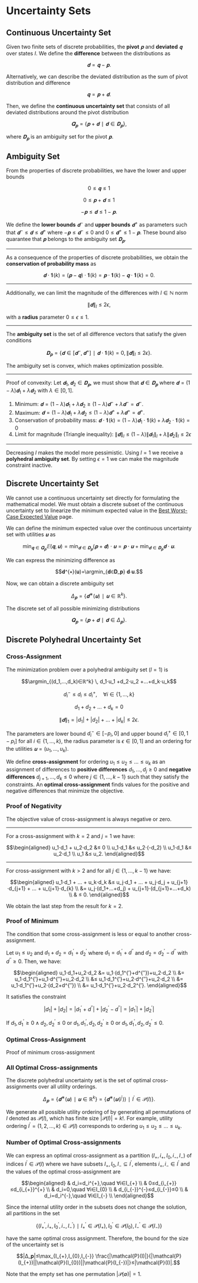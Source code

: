 # Uncertainty Sets
## Continuous Uncertainty Set
Given two finite sets of discrete probabilities, the **pivot** $𝐩$ and **deviated** $𝐪$ over states $I.$ We define the **difference** between the distributions as

$$𝐝=𝐪-𝐩.$$

Alternatively, we can describe the deviated distribution as the sum of pivot distribution and difference

$$𝐪=𝐩+𝐝.$$

Then, we define the **continuous uncertainty set** that consists of all deviated distributions around the pivot distribution

$$\bar{𝐐}_𝐩=\{𝐩+𝐝∣𝐝∈𝐃_𝐩\},$$

where $𝐃_𝐩$ is an ambiguity set for the pivot $𝐩.$


## Ambiguity Set
From the properties of discrete probabilities, we have the lower and upper bounds

$$0≤𝐪≤1$$

$$0≤𝐩+𝐝≤1$$

$$-𝐩≤𝐝≤1-𝐩.$$

We define the **lower bounds** $𝐝^{-}$ and **upper bounds** $𝐝^{+}$ as parameters such that $𝐝^{-}≤𝐝≤𝐝^{+}$ where $-𝐩≤𝐝^{-}≤0$ and $0≤𝐝^{+}≤1-𝐩.$ These bound also quarantee that $𝐩$ belongs to the ambiguity set $𝐃_𝐩.$

---

As a consequence of the properties of discrete probabilities, we obtain the **conservation of probability mass** as

$$𝐝⋅𝟏(k)=(𝐩-𝐪)⋅𝟏(k)=𝐩⋅𝟏(k)-𝐪⋅𝟏(k)=0.$$

---

Additionally, we can limit the magnitude of the differences with $l∈ℕ$ norm

$$\|𝐝\|_l≤2ϵ,$$

with a **radius** parameter $0≤ϵ≤1.$

---

The **ambiguity set** is the set of all difference vectors that satisfy the given conditions

$$𝐃_𝐩=\{𝐝∈[𝐝^{-},𝐝^{+}]∣ 𝐝⋅𝟏(k)=0,\, \|𝐝\|_l≤2ϵ\}.$$

The ambiguity set is convex, which makes optimization possible.

---

Proof of convexity: Let $𝐝_1,𝐝_2∈𝐃_𝐩,$ we must show that $𝐝∈𝐃_𝐩$ where $𝐝=(1-λ)𝐝_1+λ𝐝_2$ with $λ∈[0,1].$

1) Minimum: $𝐝=(1-λ)𝐝_1+λ𝐝_2≥(1-λ)𝐝^{-}+λ𝐝^{-}=𝐝^{-}.$
2) Maximum: $𝐝=(1-λ)𝐝_1+λ𝐝_2≤(1-λ)𝐝^{+}+λ𝐝^{+}=𝐝^{+}.$
3) Conservation of probability mass: $𝐝⋅𝟏(k)=(1-λ)𝐝_1⋅𝟏(k)+λ𝐝_2⋅𝟏(k)=0$
4) Limit for magnitude (Triangle inequality): $\|𝐝\|_l≤(1-λ)\|𝐝_1\|_l+λ\|𝐝_2\|_l≤2ϵ$

---

Decreasing $l$ makes the model more pessimistic. Using $l=1$ we receive a **polyhedral ambiguity set**. By setting $ϵ=1$ we can make the magnitude constraint inactive.


## Discrete Uncertainty Set
We cannot use a continuous uncertainty set directly for formulating the mathematical model. We must obtain a discrete subset of the continuous uncertainty set to linearize the minimum expected value in the [Best Worst-Case Expected Value](@ref) page.

We can define the minimum expected value over the continuous uncertainty set with utilities $𝐮$ as

$$\min_{𝐪∈\bar{𝐐}_𝐩} 𝔼(𝐪, 𝐮) = \min_{𝐝∈𝐃_𝐩} (𝐩+𝐝)⋅𝐮 = 𝐩⋅𝐮 + \min_{𝐝∈𝐃_𝐩} 𝐝⋅𝐮.$$

We can express the minimizing difference as

$$𝐝^{∗}(𝐮)=\argmin_{𝐝∈𝐃_𝐩} 𝐝⋅𝐮.$$

Now, we can obtain a discrete ambiguity set

$$Δ_𝐩=\{𝐝^{∗}(𝐮)∣𝐮∈ℝ^k\}.$$

The discrete set of all possible minimizing distributions

$$𝐐_𝐩=\{𝐩+𝐝∣𝐝∈Δ_𝐩\}.$$


## Discrete Polyhedral Uncertainty Set
### Cross-Assignment
The minimization problem over a polyhedral ambiguity set $(l=1)$ is

$$\argmin_{(d_1,...,d_k)∈ℝ^k} \, d_1⋅u_1 +d_2⋅u_2 +...+d_k⋅u_k$$

$$d_i^{-} ≤ d_i ≤ d_i^{+}, \quad ∀i∈\{1,...,k\}$$

$$d_1+d_2+...+d_k=0$$

$$\|𝐝\|_1=|d_1|+|d_2|+...+|d_k|≤2ϵ.$$

The parameters are lower bound $d_i^{-}∈[-p_i,0]$ and upper bound $d_i^{+}∈[0,1-p_i]$ for all $i∈\{1,...,k\},$ the radius parameter is $ϵ∈[0,1]$ and an ordering for the utilities $𝐮=(u_1,...,u_k).$

We define **cross-assignment** for ordering $u_1≤u_2≤...≤u_k$ as an assignment of differences to **positive differences** $d_1,...,d_j≥0$ and **negative differences** $d_{j+1},...,d_k≤0$ where $j∈\{1,...,k-1\}$ such that they satisfy the constraints. An **optimal cross-assignment** finds values for the positive and negative differences that minimize the objective.

### Proof of Negativity
The objective value of cross-assignment is always negative or zero.

---

For a cross-assignment with $k=2$ and $j=1$ we have:

$$\begin{aligned}
u_1⋅d_1 + u_2⋅d_2 &≤ 0 \\
u_1⋅d_1 &≤ u_2⋅(-d_2) \\
u_1⋅d_1 &≤ u_2⋅d_1 \\
u_1 &≤ u_2.
\end{aligned}$$

---

For cross-assignment with $k>2$ and for all $j∈\{1,...,k-1\}$ we have:

$$\begin{aligned}
u_1⋅d_1 + ... + u_k⋅d_k &≤ u_j⋅d_1 + ... + u_j⋅d_j + u_{j+1}⋅d_{j+1} + ... + u_{j+1}⋅d_{k} \\
&= u_j⋅(d_1+...+d_j) + u_{j+1}⋅(d_{j+1}+...+d_k) \\
& ≤ 0.
\end{aligned}$$

We obtain the last step from the result for $k=2.$

### Proof of Minimum
The condition that some cross-assignment is less or equal to another cross-assignment.

Let $u_1≤u_2$ and $d_1+d_2=d_1^{′}+d_2^{′}$ where $d_1=d_1^{′}+d^{′′}$ and $d_2=d_2^{′}-d^{′′}$ with $d^{′′}≥0.$ Then, we have:

$$\begin{aligned}
u_1⋅d_1+u_2⋅d_2 &= u_1⋅(d_1^{′}+d^{′′})+u_2⋅d_2 \\
&= u_1⋅d_1^{′}+u_1⋅d^{′′}+u_2⋅d_2 \\
&≤ u_1⋅d_1^{′}+u_2⋅d^{′′}+u_2⋅d_2 \\
&= u_1⋅d_1^{′}+u_2⋅(d_2+d^{′′}) \\
&= u_1⋅d_1^{′}+u_2⋅d_2^{′}.
\end{aligned}$$

It satisfies the constraint

$$|d_1|+|d_2|=|d_1^{′}+d^{′′}|+|d_2^{′}-d^{′′}|=|d_1^{′}|+|d_2^{′}|$$

If $d_1,d_1^{′}≥0 ∧ d_2,d_2^{′}≤0$ or $d_1,d_1^{′},d_2,d_2^{′}≥0$ or $d_1,d_1^{′},d_2,d_2^{′}≤0.$

### Optimal Cross-Assignment
Proof of minimum cross-assignment

### All Optimal Cross-assignments
The discrete polyhedral uncertainty set is the set of optimal cross-assignments over all utility orderings.

$$Δ_𝐩=\{𝐝^{∗}(𝐮)∣𝐮∈ℝ^k\}=\{𝐝^{∗}(𝐮(I^{′}))∣I^{′}∈\mathcal{P}(I)\}.$$

We generate all possible utility ordering of by generating all permutations of $I$ denoted as $\mathcal{P}(I),$ which has finite size $|\mathcal{P}(I)|=k!.$ For example, utility ordering $I^{′}=(1,2,...,k)∈\mathcal{P}(I)$ corresponds to ordering $u_1≤u_2≤...≤u_k.$

### Number of Optimal Cross-assignments
We can express an optimal cross-assignment as a partition $(I_{+},i_{+},I_{0},i_{-},I_{-})$ of indices $I^{′}∈\mathcal{P}(I)$ where we have subsets $I_{+},I_{0},I_{-}⊆I^{′},$ elements $i_{+},i_{-}∈I^{′}$ and the values of the optimal cross-assignment are

$$\begin{aligned}
& d_i=d_i^{+},\quad ∀i∈I_{+} \\
& 0≤d_{i_{+}}≤d_{i_{+}}^{+} \\
& d_i=0,\quad ∀i∈I_{0} \\
& d_{i_{-}}^{-}≤d_{i_{-}}≤0 \\
& d_i=d_i^{-},\quad ∀i∈I_{-} \\
\end{aligned}$$

Since the internal utility order in the subsets does not change the solution, all partitions in the set

$$\{(I_{+}^{′},i_{+},I_{0}^{′},i_{-},I_{-}^{′})∣ I_{+}^{′}∈\mathcal{P}(I_{+}), I_{0}^{′}∈\mathcal{P}(I_{0}), I_{-}^{′}∈\mathcal{P}(I_{-})\}$$

have the same optimal cross assignment. Therefore, the bound for the size of the uncertainty set is

$$|Δ_𝐩|≤\max_{I_{+},I_{0},I_{-}} \frac{|\mathcal{P}(I)|}{|\mathcal{P}(I_{+})||\mathcal{P}(I_{0})||\mathcal{P}(I_{-})|}≤|\mathcal{P}(I)|.$$

Note that the empty set has one permutation $|\mathcal{P}(∅)|=1.$
